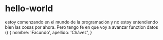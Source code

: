 # hello-world
estoy comenzando en el mundo de la programación y no estoy entendiendo bien las cosas por ahora. Pero tengo fe en que voy a avanzar
function datos () {
nombre: 'Facundo',
apellido: 'Chávez',
}
